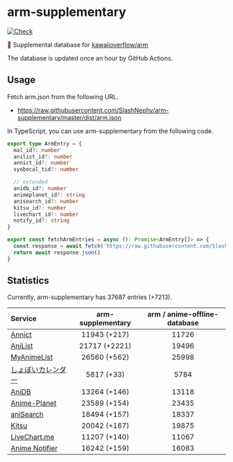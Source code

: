 # arm-supplementary

[![Check](https://github.com/SlashNephy/arm-supplementary/actions/workflows/check-node.yml/badge.svg)](https://github.com/SlashNephy/arm-supplementary/actions/workflows/check-node.yml)

💊 Supplemental database for [kawaiioverflow/arm](https://github.com/kawaiioverflow/arm)

The database is updated once an hour by GitHub Actions.

## Usage

Fetch arm.json from the following URL.

- https://raw.githubusercontent.com/SlashNephy/arm-supplementary/master/dist/arm.json

In TypeScript, you can use arm-supplementary from the following code.

```TypeScript
export type ArmEntry = {
  mal_id?: number
  anilist_id?: number
  annict_id?: number
  syobocal_tid?: number

  // extended
  anidb_id?: number
  animeplanet_id?: string
  anisearch_id?: number
  kitsu_id?: number
  livechart_id?: number
  notify_id?: string
}

export const fetchArmEntries = async (): Promise<ArmEntry[]> => {
  const response = await fetch('https://raw.githubusercontent.com/SlashNephy/arm-supplementary/master/dist/arm.json')
  return await response.json()
}
```

## Statistics

Currently, arm-supplementary has 37687 entries (+7213).

| Service                                     | arm-supplementary | arm / anime-offline-database |
| :------------------------------------------ | :---------------: | :--------------------------: |
| [Annict](https://annict.com)                |   11943 (+217)    |            11726             |
| [AniList](https://anilist.co)               |   21717 (+2221)   |            19496             |
| [MyAnimeList](https://myanimelist.net)      |   26560 (+562)    |            25998             |
| [しょぼいカレンダー](https://cal.syoboi.jp) |    5817 (+33)     |             5784             |
| [AniDB](https://anidb.net)                  |   13264 (+146)    |            13118             |
| [Anime-Planet](https://anime-planet.com)    |   23589 (+154)    |            23435             |
| [aniSearch](https://anisearch.com)          |   18494 (+157)    |            18337             |
| [Kitsu](https://kitsu.io)                   |   20042 (+167)    |            19875             |
| [LiveChart.me](https://livechart.me)        |   11207 (+140)    |            11067             |
| [Anime Notifier](https://notify.moe)        |   16242 (+159)    |            16083             |
